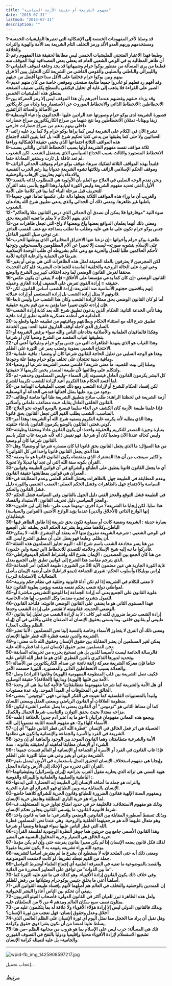 ```yaml
---
title: "مفهوم الشريعة أو حقيقة الأزمة السياسية"
date: "2015-07-31"
lastmod: "2015-07-31"
description: ""
---
```

**1-قد وصلنا لآخر المفهومات الخمسة إلى الإشكالية التي تعتبرها المليشيات الخمسة ومستخدمهم وربهم العدو الألد ورمز التخلف التام الشريعة بعد الأمة والهوية والتراث والخلافة  
2-وطبعا فهذا الاعتبار المتجني للمليشيات الخمس ليس مطابقا لحقيقة هذا المفهوم رغم أن ظاهر المطالبة به في الوعي الشعبي العام قد يعطي بعض المصداقية لهذا الموقف منه  
3-فطبعا من يرى المسألة من منظور بوكوا حرام وشبيهاتها قد يجد وجاهة لموقف العلماني والليبرالي والباطني والصليبي والقومي الفاشي من الشريعة لكن التحليل يبين ألا فرق بينهم وبين بوكوا حرام فخلقيا على الأقل سذاجتها أفضل من خبثهم  
4-وقد أفهم رد فعلهم لو غادروا جميعا متابعة صفحتي وموقعي خاصة من كان منهم عديم الصبر على القراءة فلا يذهب إلى غاية أي تحليل فيكتفي بالسطح يكفي تصنيف الصفحة بمنطق هذه المليشيات الخمس  
5-وقد يزداد حنقهم وغضبهم عندما أخبرهم بأن هذا الموقف ليس إلا رمز المعركة بين الانحطاطين :الانحطاط الذاتي والانحطاط الموروث عن الاستعمار وما ولداه من كاريكاتور من الأصالة والحداثة الزائفتين  
6-فصورة الشريعة لدى بوكو حرام وصورتها عند الرادين عليها -الحداثيون وأدعياء الوسطية زيفا وبهتانا- تمثلان الانحطاطين وما نتج عنهما من صراع الكاريكاتورين صراع حضارات داخلي بينهم بدعم من صراع حضارات خارجي  
7-نشرع الآن في الكلام على الشريعة ليس كما يراها بوكو حرام ولا كما يرد عليه زائف الحداثيين ولا حتى كما يطبقها من يدعي كذبا تحكيم شرع الله: بل كما يتبين النقد لاجتماع هذه المواقف الثلاثة اجتماعها الذي يخفي حقيقة الإشكالية وراءها  
8-ثلاثة مواقف تفسد مفهوم الشريعة أولها بسبب الانحطاط الذاتي والثاني بسبب الانحطاط المستورد والثالث بسبب الخداع السياسي الذي يستغفل الشعب. لكن الشعوب لم تعد غافلة بل ثارت وستغير المعادلة حتما.  
9-فلنبدأ بهذه المواقف الثلاثة لتفكيك سرها: موقف بوكو حرام وموقف الحداثي الزائف وموقف الحكم الإسلامي الزائف وثلاثتها تشوه الشريعة عدوانا بينا رغم الحرب النفسية والادعاء بأنهم يحاربون الإرهاب والوحشية  
10-ونحن نقدم الوجه السلبي في العلاج مع العلم بأن الأولوية هي للمطلوب لذاته بالقصد الأول:أعني تحديد مفهوم الشريعة وليس الثورة لغيابها.وهذا النهج يتأسى بنقد القرآن للتحريف قبل مرحلة البناء كما بينا في كلامنا على الأمة  
11-والغريب أن ما وراء هذه المواقف الثلاثة يجعلها دالة على عكسها تماما: فهي جميعا باطنها غير ظاهرها. ومعنى ذلك أن الحداثي والذي يدعي تطبيق شرع الله يخادعان الشعوب.  
12-“سوء النية “موفازفوا فلا يمكن أن نصدق أن الحداثي الذي درس القانون مثلا والحاكم الذي يفهم الأحكام لا يعلم ما تعنيه الشريعة بحق  
13-ومعنى ذلك أنهما يعلمان الدوافع بعضها واع وبعضها لا واع-التي تجعل ظاهرات من جنس بوكو حرام تكون على ما هي عليه وتطلب ما تطلب بسذاجة مع عنف الغضب العاجز عن توخي سبل التغيير الفاعل.  
14-ظاهرة بوكو حرام وأخواتها –إن نزعنا عنها الاختراق المخابراتي الذي يوظفها للحرب على الإسلام بتشويه صورته– ليست إلا تعبيرا عن آلام المظلومين والمسحوقين وتوجها لأحكم الحاكمين طلبا للعدل والحرية مع وعي غائم بشروطه أي طلب الوحدة الإسلامية شرطا في الحماية والرعاية الذاتية للأمة.  
15-لكن المجرمين لا يعترفون بالعلة العميقة لمثل هذه الظاهرات التي هي بوعي أو بغير وعي ثورة على الحالة الروحية والخلقية الفاسدة للجماعات البشرية: فلو كان التحديث محققا لغرض القانون الوضعي لما وجد اختلاف كبير بين الشرع والوضع.  
16-القانون الوضعي –إن كان كما يدعي مؤسسا على الأخلاق– فإنه لا ينبغي أن يكون عكس حقيقته = إرادة القوي تفرض على الضعيف إرادة الغازي وعميله.  
17-إنهم يناقضون حجتهم الأساسية ضد الشريعة: إرادة الشعب أساس القانون. لكن قانونهم لا يمثل إرادة الشعب بل إرادة المستعمر أو إرادة عملائه.  
18-أما لو كان القانون الوضعي بحق ممثلا لإرادة الشعب وكان هذا الشعب حرا وليس تابعا فإن إرادته تكون تعبيرا عما يؤمن به من قيم بحرية حقيقية.  
19-وهنا تأتي الخدعة الثانية: الحكام الذين يدعون تطبيق شرع الله بعد كذبة إرادة الشعب العلمانية في أنظمة عسكرية فاشية تطبق إرادة مافية.  
20-تطبيق شرع الله مع استثناء الحكام وبطانتهم ومافيتهم من تطبيقه عليها وقطع يد السارق الذي لاجله أوقف الفاروق تنفيذ الحد: يبين الخدعة.  
21-وهكذا فالمافيتان العلمانية والأصلانية يخادعان الناس والله سواء برفض الشريعة أو بتطبيقها لغياب المقصد من الشرع وضعيا كان أو شرعيا.  
22-وهذا الغياب هو الذي يفهمنا الظاهرات التي من جنس بوكو حرام ومثيلاتها أعني أن الاحتجاج الشعبي بعفوية وغضب يعبر عن الثورة على الظلم.  
23-وهذا هو الوجه السلبي من تعليل الحاجة للقانون شرعيا كان أو وضعيا : مافية علمانية ومافية دينية تحتجان على تخلف بوكو حرام وهما علة وجودها.  
24-وصلنا إلى بيت القصيد: ما معنى شريعة؟ فلننس مصدر الشريعة شرعيا أو وضعيا ولنتكلم على وظائفها لأن طبيعة المصدر يخص تكريمها لا حقيقتها.  
25-كل البشر يكرمون القانون العادل فينسبونه إلى السماء –وليس المسلمون وحدهم– ثم لما أفسد الحكام هذا التكريم أعيد لإرادة للشعب تكريما للشرع.  
26-لكن إفساد الحكام للشرع أو لإرادة الشعب ومع ذلك تعجب المليشيات الهدامة من وجود من يرد عليها بمثل أفعالها فتدعي الحداثة أو الوسطية.  
27-أزمة الشريعة في لحظتنا الراهنة: طلب ساذج بتطبيق الشريعة ظنا أنها ضامنة لوظائف القانون الخلقي العادل يقابله خبث مضاعف علماني وأصلاني.  
28-فإذا علمنا طبيعة الأزمة كان الكشف عن الداء سليما فيصبح بالوسع التوجه نحو العلاج المناسب: الشعب يطلب القيم التي تجعل القانون بحق قانونا.  
29-وهذا الذي يطلبه لأنه يكرمه غاية التكريم يسميه شرع الله أو الشريعة: وهذا أمر كوني.فحتى القائلون بالوضع يكرمون القانون بادعاء خلقيته.  
30-بعبارة وجيزة المصدر للتكريم والحقيقة واحدة: أن يكون القانون عادلا ومحققا وظيفته وليس كحاله عندنا الآن وضعيا كان أو شرعيا. فهو نقيض ذاته لأنه شريعة غاب تتنكر باسم القانون شرعيا كان أو وضعيا.  
31-من هنا السؤال: ما الذي يجعل القانون بحق قانونا ايا كان مصدره شرعيا أو وضعيا؟ وهل هذا الذي يجعل القانون قانونا واحدا في كل القوانين؟  
32-والكثير سيعجب من أن هذا المشترك الذي بمقتضاه يكون القانون قانونا هو ما وصفه القرآن بكونه سنة الله التي لن تجد لها تبديلا ولا تحويلا.  
33-أي ما يجعل القانون قانونا ينطبق على الطبائع والشرائع في آن قوانين الطبيعة وقوانين العمران هي قوانين بمطابقتها حقيقة القانون.  
36-وعدم المطابقة في الطبيعة جهل بالظاهرات وفشل الحكم العلمي وعدم المطابقة في السياسة والاجتماع جهل بالظاهرات وفشل الحكم العملي: الغضب الشعبي والثورة دليل فشل القانون والحكم.  
37-في الطبيعة فشل التوقع والعجز الفني دليل الجهل بالقانون وفي السياسة فشل الحكم والعجز السياسي دليل تحريف القانون: الاستبداد والفساد.  
38-هذا سلبا. لكن إيجابا ما الشريعة؟ مرة أخرى –ومهما عيب علي– نلجأ إلى ابن خلدون: إنها الوازع الذاتي (الأخلاق والدين) عندما يؤيد الوازع الأجنبي (القوانين والسياسة) فيتطابقان.  
39-بعبارة حديثة : الشريعة وضعية كانت أو سماوية تكون بحق شريعة إذا طابق الظاهر فيها الباطن.وكلاهما مشروط بشرعية الحكم الذي يطبقه على الجميع  
40-في الوعي الشعبي : شرعية الشريعة مفروغ منها لأنه يعتقد أن المشرع –الله– لا يمكن أن يظلم. وطبعا فهو يغفل على أن مطبق الشرع ليس الله.  
41-من هنا يسر مخادعة الشعب باسم شرع الله : اليوم تجاوز المسلمون هذه الغفلة فأدركوا ما نبه إليه شيخ الإسلام وعلامته للتصدي للانحطاط (ابن تيمية وابن خلدون).  
42-من هنا كان الجمع بين المصدرين : الإيمان بشرع الله واشتراط الحكم الديموقراطي الذي يترجم مقاصد هذا الشرع إلى قوانين تطبق على الجميع بعدل.  
43-غاية الثورة الجارية هي عين مضمون الآية 38 من الشورى: طبيعة الحكم: أمر الجماعة (راس بوبليكا) وأسلوب الحكم: شورى الجماعة (ديمو قراطيا) على أرضية الإيمان بـأصل المتعاليات (الاستجابة للرب).  
44-لا معنى للكلام في الشريعة إذا لم تكن أداة قانونية وخلقية في نظام حكم وتربية لمواطني دولة شعب يحكم نفسه بنفسه ويؤمن بعلوية القانون حقا.  
45-علوية القانون على الجميع يعني أنه إرادة الجماعة إما للوضع التشريعي مباشرة أو للقبول بتشريع تعتبره مقدسا وكل الشعوب لها هذه الخاصية.  
46-فهذا المستوى الثاني هو ما يضفي على القانون الوضعي قانويته: فلنأخذ القانون الوضعي الحديث. فقانونيته لا تقتصر على إرادة الشعب وحدها.  
47-إرادة الشعب شرط ضروري لكنه غير كاف : لا بد لإرادة الشعب من تعليل إما بقانون طبيعي أو بقانون خلقي. وما يسمى بحقوق الإنسان له الصفتان خِلقي وخُلقي في آن (إيباء الظلم وطلب العدل).  
48-ومعنى ذلك أن الفرق لا يتجاوز الأسماء وخاصة بالنسبة إلينا نحن المسلمين : لأننا نعتبر الشريعة والدين نفسه فطرة الله فطر عليها الإنسان.  
49-يمكن لغير المسلمين أن يعتبر المقابلة بين حقوق الإنسان وحقوق الله ذات معنى: و نحن المسلمين نعتبر حقوق الإنسان ثمرة لما فطره الله عليه.  
50-فالرسالة الخاتمة ليست تأسيسا للدين بل هي تصحيح يحرره من تحريفاته السابقة وتحديد لدورها التذكيري بالدين الفطري الذي هو ما فطر الله الناس عليه.  
51-ختاما فإن معركة الشريعة معركة زائفة ناتجة عن صدام الكاريكاتورين من الأصالة والحداثة بسبب الانحطاطين الذاتي والمستورد. الثورة حسمت الأمر.  
52-فكيف تصل الشريعة بين قلب المنظومة المفهومية (الهوية) وغايتها (التراث) وصل الأمة بين قلبها (الهوية) وبدايتها (الخلافة)؟ حقيقة الوصلين.  
53-أي هل الأمة والشريعة كما شرحنا مفهومهما متطابقتان؟ فالأمة كما بينا هي اثر وحدة الخالق في المخلوقات أي المبدأ الموحد. وله عدة مستويات.  
54-ولنبدأ بالمستويات الفلسفية كما تعينت في الفكر اليوناني: فهي “لوجوس” بمعنى منظومة العلاقات أو القانون الرياضي وبمعنى العقل وبمعنى اللسان.  
55-كما أن معناها الثاني هو “نوموس” أي القانون بمعنى ما يصل عناصر الشيء ليكون مزاجه معتدلا بحيث يحقق التوازن والتناسب شرط الجمال والكمال.  
56-ويجمع هذه المعاني مفهومان قرآنيان:1-هو ما به اعتبر آدم جديرا بالخلافة (علمه الأسماء كلها) و2- هو مفهوم السنة الثابتة منسوبا إلى الله.  
57-الحصيلة هي اثر فعل الخالق في الإنسان “فطرة الله التي فطر الناس عليها” أي إن الشريعة في الفرد والأسرة والجماعة والإنسانية والكون هي نظامها.  
58-الأمة والشرعية متطابقتان وهما القانون الموحد بين الوجود والماهية أي إن وجود الشيء أو الإنسان مطابقا لماهيته أو لحقيقته بقانونه : سنة.  
59-فإذا غاب القانون في الفرد أو الأسرة أو الجماعة أو الإنسانية أو العالم فسدت جميعا : الشريعة بوعي أو بغير وعي هي سلبا الثورة على الظلم.  
60-وإيجابا هي مفهوم استخلاف الإنسان لتحقيق العدل باستعماره في الأرض ليعمل بقيم القرآن التي تحرره من الإخلاد إلى الأرض وعبادة العجل.  
61-هوية السني هي تراثه الذي يحاربه مغول الغرب بذراعيه (إيران وإسرائيل) ومليشياتهما : الباطنية والصليبية والعلمانية والليبرالة والقومية.  
62-والتراث هو جملة ما أضافه الإنسان إلى الطبيعة إنه الحضارة التي ابدعها الإنسان.بالمقابلة بينه وبين الطبائع فهو الشرائع أي عبارة الحرية.  
63-وبمفهوم السنة الإلهية فقانون الضرورة للطبائع وقانون الحرية للشرائع كلاهما خاضع لما وراء هو حرية الباري المطلقة وهامش حرية الإنسان.  
64-وذلك هو مفهوم الاستخلاف: فالخليفة حر في حدود امتناع تجاوز حرية المستخلِف.ف شرط قانونية القانون: ما يؤسس القانون يتجاوز تحكم الإنسان.  
65-وبذلك تسقط أسطورة المقابلة بين القانونين الوضعي والشرعي: ما هما به قانون واحد وهو متعال عليهما لأنه هو مرجعيتهما الخلقية والروحية. وهي عندنا نحن المسلمين فطرة الله التي فطر الناس عليها سواء فهمناها وضعيا أو شرعيا.  
66-وهذا القانون الأسمى جامع بين حريتين هما جوهر النظرة الوجودية لفلسفة القرآن: حرية الخالق هي المعيار وحرية المخلوق النسبية هي المعير.  
67-لذلك فكل قانون يضعه الإنسان إذا لم يكن معيرا بقانون يفرضه حتى وإن لم يكن مؤمنا بوجود الله وراء تشريعه يقومه به لا يكون تشريعا مقبولا.  
68-ومعنى ذلك أنه حتى الملحد فإنه لا يستطيع أن يشرع ما لم يفترض اساسا لتشريعه جملة من القيم تجعله تشريعا. لو كانت لامتنعت الموضوعية.  
69-والقصد بالموضوعية ما تعنيه في المعرفة العلمية أي إجماع العلماء أوشرط التواصل “ما بين الذوات“من توافق على المعايير المحررة من الذاتية.  
70-وفي خلاف ذلك يكون القانون إرادة الأقوياء. وهو كذلك في ما تقع عليه الثورة كما أسلفنا أعني ما يخلق جنيس بوكوحرام ومثيلاتها من رفض للظلم.  
71-إن المنددين بالوحشية والتخلف في العالم هم أصلهما لأنهم بإفساد طبيعة القوانين التي ينبغي أن تحكم بين الناس أعادوا البشر للحيوانية.  
72-ولعل هذه الظاهرة تبرز للعيان أكثر في القانون الدولي: فأصحاب الفيتو الغربيون يمثلون نصف سبع سكان العالم وبيدهم 4 من 5 من السلطان عليه.  
73-وبذلك فالقانون الدولي ليس إلا إرادة هؤلاء الأقوياء ولا علاقة له بما يتكلمون عليه من أخلاق وعدل وحقوق إنسان: فهل نعجب من ثورة الإنسان؟  
74-وهل نقبل أن يراد منا الخجل مما نمثل اليوم أي ثورة الإنسان على الظلم العالمي الذي يسلط علينا لمنعنا من أن نكون بشرا ذوي حقوق وكرامة.  
75-تلك هي المسألة: حرب ليس على الإسلام بما هو هروب من مجابهة الظلم –من هنا تشجيع الاستسلام لإرادة الأقوياء محليا وإقليميا ودوليا بالنفخ في التصوف القبوري والجامية– بل عليه لتميثله كرامة الإنسان.**

---

![wpid-fb_img_1425908597217.jpg](https://abouyaarebmarzouki.wordpress.com/wp-content/uploads/2015/03/wpid-fb_img_1425908597217.jpg?w=648&h=394)

إعجاب تحميل...

### *مرتبط*
